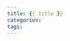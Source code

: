 ```yaml
---
title: {{ title }}
categories:
tags:
---
```

<!--https://raw.githubusercontent.com/zhulinn/zhulinn.github.io/hexo/source/uploads/post_pics/WAR-directory-structure.png-->
<!-- more -->